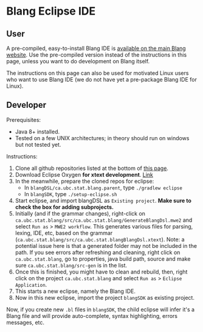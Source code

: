 # Blang Eclipse IDE

## User

A pre-compiled, easy-to-install Blang IDE is [available on the main Blang website](https://www.stat.ubc.ca/~bouchard/blang/Getting_started.html). Use the pre-compiled version instead of the instructions in this page, unless you want to do development on Blang itself. 

The instructions on this page can also be used for motivated Linux users who want to use Blang IDE (we do not have yet a pre-package Blang IDE for Linux).


## Developer

Prerequisites:

- Java 8+ installed.
- Tested on a few UNIX architectures; in theory should run on windows but not tested yet.

Instructions:

1. Clone all github repositories listed at the bottom of [this page](https://github.com/UBC-Stat-ML/blangDoc/).
2. Download Eclipse Oxygen **for xtext development**. [Link](http://www.eclipse.org/)
3. In the meanwhile, prepare the cloned repos for eclipse:
    - In ``blangDSL/ca.ubc.stat.blang.parent``, type ``./gradlew eclipse``
    - In ``blangSDK``, type ``./setup-eclipse.sh``
4. Start eclipse, and import blangDSL as ``Existing project``. **Make sure to check the box for adding subprojects.**
5. Initially (and if the grammar changes), right-click on  ``ca.ubc.stat.blang/src/ca.ubc.stat.blang/GenerateBlangDsl.mwe2`` and select ``Run as`` > ``MWE2 workflow``. This generates various files for  parsing, lexing, IDE, etc, based on the grammar (``ca.ubc.stat.blang/src/ca.ubc.stat.blangBlangDsl.xtext``). Note: a potential issue here is that a generated folder may not be included in the path. If you see errors after refreshing and cleaning, right click on ``ca.ubc.stat.blang``, go to properties, java build path, source and make sure ``ca.ubc.stat.blang/src-gen`` is in the list.
6. Once this is finished, you might have to clean and rebuild, then, right click on the project ``ca.ubc.stat.blang`` and select ``Run as`` > ``Eclipse Application``.
7. This starts a new eclipse, namely the Blang IDE. 
8. Now in this new eclipse, import the project ``blangSDK`` as existing project.

Now, if you create new ``.bl`` files in ``blangSDK``, the child eclipse will infer it's a Blang file and will provide auto-complete, syntax highlighting, errors messages, etc.


